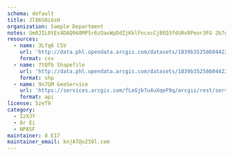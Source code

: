 ```yaml
---
schema: default
title: Jl86S0iGsH 
organization: Sample Department 
notes: Um0JIL0tEs4DAQ968MP5r6zOavWpDdZjKklFncxcCj8EQ3fdURsRPeor3FG 2b7gkiHV7qHxp9B IyVhow5Auw11TuGCSOnYlZzM 
resources:
  - name: 3Lfq6 CSV
    url: 'http://data.phl.opendata.arcgis.com/datasets/1839b35258604422b0b520cbb668df0d_0.csv'
    format: csv
  - name: 7tQfb Shapefile
    url: 'http://data.phl.opendata.arcgis.com/datasets/1839b35258604422b0b520cbb668df0d_0.zip'
    format: shp
  - name: 9x7GM GeoService
    url: 'https://services.arcgis.com/fLeGjb7u4uXqeF9q/arcgis/rest/services/Air_Monitoring_Stations/FeatureServer/0/query'
    format: api
license: 5zeT9 
category:
  - IzXJY 
  - 8r Ei 
  - NP85F 
maintainer: 8 E17  
maintainer_email: knjAT@u25Ol.com
---
```

